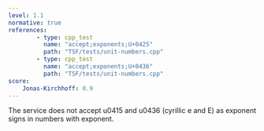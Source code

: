 ```yaml
---
level: 1.1
normative: true
references:
        - type: cpp_test
          name: "accept;exponents;U+0425"
          path: "TSF/tests/unit-numbers.cpp"
        - type: cpp_test
          name: "accept;exponents;U+0436"
          path: "TSF/tests/unit-numbers.cpp"
score:
    Jonas-Kirchhoff: 0.9
---
```


The service does not accept u0415 and u0436 (cyrillic e and E) as exponent signs in numbers with exponent.
